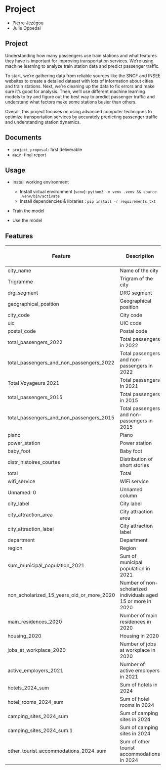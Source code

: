 # Project
- Pierre Jézégou
- Julie Oppedal

## Project
Understanding how many passengers use train stations and what features they have is important for improving transportation services. We’re using machine learning to analyze train station data and predict passenger traffic.

To start, we’re gathering data from reliable sources like the SNCF and INSEE websites to create a detailed dataset with lots of information about cities and train stations.
Next, we’re cleaning up the data to fix errors and make sure it’s good for analysis. Then, we’ll use different machine learning models to try and figure out the best way to predict passenger traffic and understand what factors make some stations busier than others.

Overall, this project focuses on using advanced computer techniques to optimize transportation services by accurately predicting passenger traffic and understanding station dynamics.

## Documents
- `project_proposal`: first deliverable
- `main`: final report

## Usage
- Install working environment
    - Install virtual environment (`venv`): `python3 -m venv .venv && source .venv/bin/activate`
    - Install dependencies & libraries : `pip install -r requirements.txt`

- Train the model
- Use the model



## Features

| Feature                                      | Description                                           | Data Type | Number of Unique Values |
| -------------------------------------------- | ----------------------------------------------------- | --------- | ---------------------- |
| city_name                                    | Name of the city                                      | string    | String  |
| Trigramme                                    | Trigram of the city                                   | string    | String  |
| drg_segment                                  | DRG segment                                           | string    | Categorical |
| geographical_position                        | Geographical position                                | string    | String  |
| city_code                                    | City code                                             | string    | String  |
| uic                                          | UIC code                                              | string    | String  |
| postal_code                                  | Postal code                                           | string    | String  |
| total_passengers_2022                        | Total passengers in 2022                              | integer   | Integer |
| total_passengers_and_non_passengers_2022     | Total passengers and non-passengers in 2022           | integer   | Integer |
| Total Voyageurs 2021                         | Total passengers in 2021                              | integer   | Integer |
| total_passengers_2015                        | Total passengers in 2015                              | integer   | Integer |
| total_passengers_and_non_passengers_2015     | Total passengers and non-passengers in 2015           | integer   | Integer |
| piano                                        | Piano                                                 | string    | Categorical |
| power_station                                | Power station                                         | string    | Categorical |
| baby_foot                                    | Baby foot                                             | string    | Categorical |
| distr_histoires_courtes                      | Distribution of short stories                         | string    | Categorical |
| total                                        | Total                                                 | string    | Categorical |
| wifi_service                                 | WiFi service                                          | string    | Categorical |
| Unnamed: 0                                   | Unnamed column                                        | string    | Categorical |
| city_label                                   | City label                                            | string    | Categorical |
| city_attraction_area                         | City attraction area                                  | string    | Categorical |
| city_attraction_label                        | City attraction label                                 | string    | Categorical |
| department                                   | Department                                            | string    | Categorical |
| region                                       | Region                                                | string    | Categorical |
| sum_municipal_population_2021                | Sum of municipal population in 2021                   | integer   | Integer |
| non_scholarized_15_years_old_or_more_2020    | Number of non-scholarized individuals aged 15 or more in 2020 | integer | Integer |
| main_residences_2020                         | Number of main residences in 2020                     | integer   | Integer |
| housing_2020                                 | Housing in 2020                                      | integer   | Integer |
| jobs_at_workplace_2020                       | Number of jobs at workplace in 2020                   | integer   | Integer |
| active_employers_2021                        | Number of active employers in 2021                    | integer   | Integer |
| hotels_2024_sum                              | Sum of hotels in 2024                                | integer   | Integer |
| hotel_rooms_2024_sum                         | Sum of hotel rooms in 2024                           | integer   | Integer |
| camping_sites_2024_sum                       | Sum of camping sites in 2024                          | integer   | Integer |
| camping_sites_2024_sum.1                     | Sum of camping sites in 2024                          | integer   | Integer |
| other_tourist_accommodations_2024_sum         | Sum of other tourist accommodations in 2024           | integer   | Integer |
